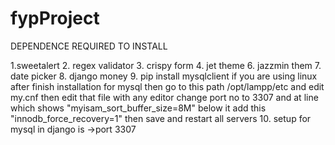 # fypProject
DEPENDENCE REQUIRED TO INSTALL

1.sweetalert
2. regex validator
3. crispy form
4. jet theme
6. jazzmin them 
7. date picker
8. django money
9. pip install mysqlclient
  if you are using linux after finish installation for mysql then go to this path /opt/lampp/etc and edit my.cnf then edit that file with any editor
  change port no to 3307 and at line which shows "myisam_sort_buffer_size=8M" below it add this "innodb_force_recovery=1" then save and restart all servers
10. setup for mysql in django is 
->port 3307
